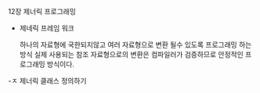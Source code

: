  12장 제너릭 프로그래밍
 
 
 - 제네릭 프레임 워크
   
   하나의 자료형에 국한되지않고 여러 자료형으로 변환 될수 있도록 프로그래밍 하는 방식
   실제 사용되는 참조 자료형으로의 변환은 컴파일러가 검증하므로 안정적인 프로그래밍 방식이다.
   
   
-ㅈ 제너릭 클래스 정의하기

 